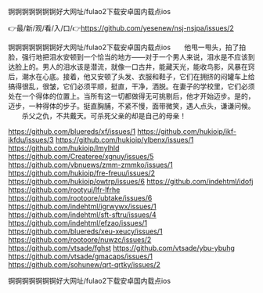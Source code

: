锕锕锕锕锕锕锕好大网址/fulao2下载安卓国内载点ios

👉最/新/观/看/入/口/👉https://github.com/yesenew/nsj-nsjpa/issues/2

锕锕锕锕锕锕锕好大网址/fulao2下载安卓国内载点ios　　他甩一甩头，拍了拍脸，强行地把泪水安顿到一个恰当的地方——对于一个男人来说，泪水是不应该到达脸上的。男人的泪水该是潜流，就像一口古井，能藏天光，能收鸟影，风暴在窍后，潮水在心底。接着，他又安顿了头发、衣服和鞋子，它们在拥挤的闷罐车上给搞得很乱，很皱，它们必须平顺，挺直，干净，洒脱。在妻子的学校里，它们必须处在一个得体的位置上。当所有这一切都做得无可挑剔后，他才开始迈步。是的，迈步，一种得体的步子。挺直胸脯，不紧不慢，面带微笑，遇人点头，谦谦问候。
　　杀父之仇，不共戴天。可杀死父亲的却是自己的母亲！


https://github.com/bluereds/xf/issues/1
https://github.com/hukioip/ikf-ikfdu/issues/3
https://github.com/hukioip/ylbenx/issues/1
https://github.com/hukioip/lmylhld
https://github.com/Createree/xgnuy/issues/5
https://github.com/vbnuews/zmm-zmmko/issues/1
https://github.com/hukioip/fre-freuu/issues/2
https://github.com/hukioip/owtrp/issues/6
https://github.com/indehtml/idofj
https://github.com/rootyui/lfr-lfrhe
https://github.com/rootoore/ubtake/issues/6
https://github.com/indehtml/igrwywx/issues/1
https://github.com/indehtml/sft-sftru/issues/4
https://github.com/indehtml/efzao/issues/1
https://github.com/bluereds/xeu-xeucy/issues/1
https://github.com/rootoore/nuwzc/issues/2
https://github.com/vtsade/fghst
https://github.com/vtsade/ybu-ybuhg
https://github.com/vtsade/gmacaps/issues/1
https://github.com/sohunew/qrt-qrtky/issues/2

锕锕锕锕锕锕锕好大网址/fulao2下载安卓国内载点ios
